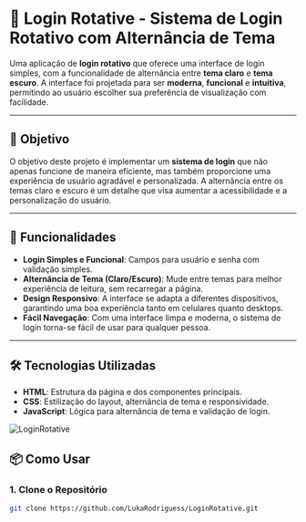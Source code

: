 # 🔐 **Login Rotative** - Sistema de Login Rotativo com Alternância de Tema

Uma aplicação de **login rotativo** que oferece uma interface de login simples, com a funcionalidade de alternância entre **tema claro** e **tema escuro**. A interface foi projetada para ser **moderna**, **funcional** e **intuitiva**, permitindo ao usuário escolher sua preferência de visualização com facilidade.

---

## 🎯 **Objetivo**

O objetivo deste projeto é implementar um **sistema de login** que não apenas funcione de maneira eficiente, mas também proporcione uma experiência de usuário agradável e personalizada. A alternância entre os temas claro e escuro é um detalhe que visa aumentar a acessibilidade e a personalização do usuário.

---

## 🚀 **Funcionalidades**

- **Login Simples e Funcional**: Campos para usuário e senha com validação simples.
- **Alternância de Tema (Claro/Escuro)**: Mude entre temas para melhor experiência de leitura, sem recarregar a página.
- **Design Responsivo**: A interface se adapta a diferentes dispositivos, garantindo uma boa experiência tanto em celulares quanto desktops.
- **Fácil Navegação**: Com uma interface limpa e moderna, o sistema de login torna-se fácil de usar para qualquer pessoa.

---

## 🛠️ **Tecnologias Utilizadas**

- **HTML**: Estrutura da página e dos componentes principais.
-  **CSS**: Estilização do layout, alternância de tema e responsividade.
- **JavaScript**: Lógica para alternância de tema e validação de login.


![LoginRotative](https://github.com/user-attachments/assets/90130234-b4ec-4955-b3d8-8adfa39e125c)


## 📦 **Como Usar**

### 1. **Clone o Repositório**

```bash
git clone https://github.com/LukaRodriguess/LoginRotative.git
